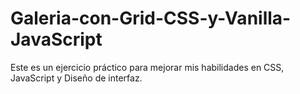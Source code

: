 # Galeria-con-Grid-CSS-y-Vanilla-JavaScript
Este es un ejercicio práctico para mejorar mis habilidades en CSS, JavaScript y Diseño de interfaz.
